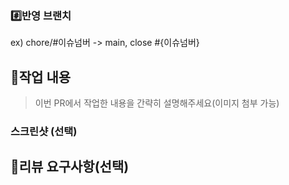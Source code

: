 ### #️⃣반영 브랜치

ex) chore/#이슈넘버 -> main, close #{이슈넘버}

## 📝작업 내용

> 이번 PR에서 작업한 내용을 간략히 설명해주세요(이미지 첨부 가능)

### 스크린샷 (선택)

## 💬리뷰 요구사항(선택)
